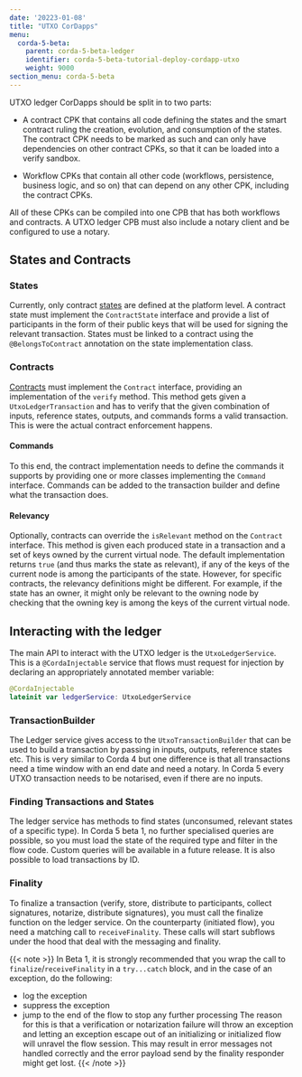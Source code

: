 ```yaml
---
date: '20223-01-08'
title: "UTXO CorDapps"
menu:
  corda-5-beta:
    parent: corda-5-beta-ledger
    identifier: corda-5-beta-tutorial-deploy-cordapp-utxo
    weight: 9000
section_menu: corda-5-beta
---
```


UTXO ledger CorDapps should be split in to two parts:

* A contract CPK that contains all code defining the states and the smart contract ruling the creation, evolution, and consumption of the states. The contract CPK needs to be marked as such and can only have dependencies on other contract CPKs, so that it can be loaded into a verify sandbox.

* Workflow CPKs that contain all other code (workflows, persistence, business logic, and so on) that can depend on any other CPK, including the contract CPKs.

All of these CPKs can be compiled into one CPB that has both workflows and contracts. A UTXO ledger CPB must also include a notary client and be configured to use a notary. <!--add link-->

## States and Contracts

### States
Currently, only contract [states](../ledger/states.html) are defined at the platform level. A contract state must implement the `ContractState` interface and provide a list of participants in the form of their public keys that will be used for signing the relevant transaction. States must be linked to a contract using the `@BelongsToContract` annotation on the state implementation class.

### Contracts
[Contracts](../ledger/smart-contracts.html) must implement the `Contract` interface, providing an implementation of the `verify` method. This method gets given a `UtxoLedgerTransaction` and has to verify that the given combination of inputs, reference states, outputs, and commands forms a valid transaction. This is were the actual contract enforcement happens.

#### Commands
To this end, the contract implementation needs to define the commands it supports by providing one or more classes implementing the `Command` interface. Commands can be added to the transaction builder and define what the transaction does.

#### Relevancy
Optionally, contracts can override the `isRelevant` method on the `Contract` interface. This method is given each produced state in a transaction and a set of keys owned by the current virtual node.
The default implementation returns `true` (and thus marks the state as relevant), if any of the keys of the current node is among the participants of the state. However, for specific contracts, the relevancy definitions might be different. For example, if the state has an owner, it might only be relevant to the owning node by checking that the owning key is among the keys of the current virtual node.

## Interacting with the ledger

The main API to interact with the UTXO ledger is the `UtxoLedgerService`. This is a `@CordaInjectable` service that flows must request for injection by declaring an appropriately annotated member variable:

```kotlin
@CordaInjectable
lateinit var ledgerService: UtxoLedgerService
```

### TransactionBuilder
The Ledger service gives access to the `UtxoTransactionBuilder` that can be used to build a transaction by passing in inputs, outputs, reference states etc. This is very similar to Corda 4 but one difference is that all transactions need a time window with an end date and need a notary. In Corda 5 every UTXO transaction needs to be notarised, even if there are no inputs.

### Finding Transactions and States
The ledger service has methods to find states (unconsumed, relevant states of a specific type). In Corda 5 beta 1, no further specialised queries are possible, so you must load the state of the required type and filter in the flow code. Custom queries will be available in a future release.
It is also possible to load transactions by ID.

### Finality
To finalize a transaction (verify, store, distribute to participants, collect signatures, notarize, distribute signatures), you must call the finalize function on the ledger service. On the counterparty (initiated flow), you need a matching call to `receiveFinality`. These calls will start subflows under the hood that deal with the messaging and finality.

{{< note >}}
In Beta 1, it is strongly recommended that you wrap the call to `finalize`/`receiveFinality` in a `try...catch` block, and in the case of an exception, do the following:
* log the exception
* suppress the exception
* jump to the end of the flow to stop any further processing
The reason for this is that a verification or notarization failure will throw an exception and letting an exception escape out of an initializing or initialized flow will unravel the flow session. This may result in error messages not handled correctly and the error payload send by the finality responder might get lost.
{{< /note >}}